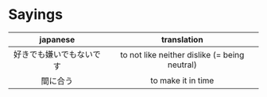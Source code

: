 
# Sayings

|         japanese         |                  translation                  |
|:------------------------:|:---------------------------------------------:|
| 好きでも嫌いでもないです | to not like neither dislike (= being neutral) |
|         間に合う         |              to make it in time               |
